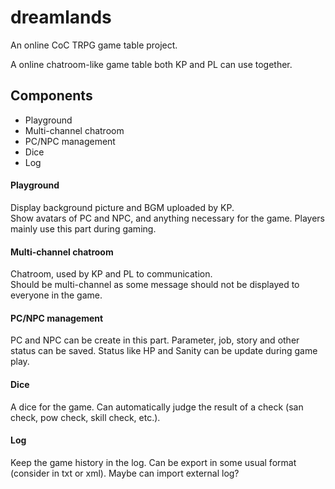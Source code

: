 # dreamlands
An online CoC TRPG game table project.
 
A online chatroom-like game table both KP and PL can use together. 

## Components

- Playground
- Multi-channel chatroom
- PC/NPC management
- Dice
- Log

#### Playground 
Display background picture and BGM uploaded by KP.  
Show avatars of PC and NPC, and anything necessary for the game. 
Players mainly use this part during gaming. 

#### Multi-channel chatroom
Chatroom, used by KP and PL to communication.  
Should be multi-channel as some message should not be displayed to everyone in the game. 

#### PC/NPC management  
PC and NPC can be create in this part. Parameter, job, story and other status can be saved. Status like HP and Sanity can be update during game play.

#### Dice
A dice for the game. Can automatically judge the result of a check (san check, pow check, skill check, etc.). 

#### Log
Keep the game history in the log. Can be export in some usual format (consider in txt or xml). Maybe can import external log?